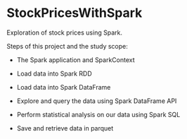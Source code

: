 # StockPricesWithSpark
Exploration of stock prices using Spark. 

Steps of this project and the study scope:

- The Spark application and SparkContext 

- Load data into Spark RDD 

- Load data into Spark DataFrame 

- Explore and query the data using Spark DataFrame API 

- Perform statistical analysis on our data using Spark SQL 

- Save and retrieve data in parquet 

